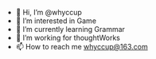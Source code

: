 - 👋 Hi, I’m @whyccup
- 👀 I’m interested in Game
- 🌱 I’m currently learning Grammar
- 💞️ I’m working for thoughtWorks
- 📫 How to reach me whyccup@163.com

<!---
whyccup/whyccup is a ✨ special ✨ repository because its `README.md` (this file) appears on your GitHub profile.
You can click the Preview link to take a look at your changes.
--->
